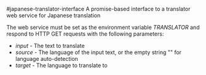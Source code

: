 #japanese-translator-interface
A promise-based interface to a translator web service for Japanese translation

The web service must be set as the environment variable *TRANSLATOR* and respond to HTTP
GET requests with the following parameters:
* *input* - The text to translate
* *source* - The language of the input text, or the empty string "" for language auto-detection
* *target* - The language to translate to